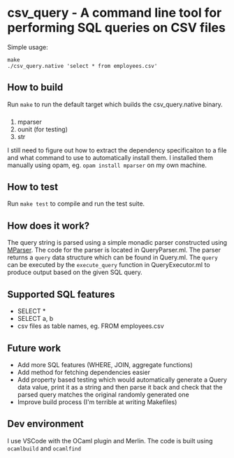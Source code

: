 # csv_query - A command line tool for performing SQL queries on CSV files

Simple usage:

```
make
./csv_query.native 'select * from employees.csv'
```

## How to build

Run `make` to run the default target which builds the csv_query.native binary.

###

1. mparser
2. ounit (for testing)
3. str

I still need to figure out how to extract the dependency specificaiton to a file and what command to use to automatically install them. I installed them manually using opam, eg. `opam install mparser` on my own machine.

## How to test

Run `make test` to compile and run the test suite.

## How does it work?

The query string is parsed using a simple monadic parser constructed using [MParser](https://github.com/cakeplus/mparser). The code for the parser is located in QueryParser.ml. The parser returns a `query` data structure which can be found in Query.ml. The `query` can be executed by the `execute_query` function in QueryExecutor.ml to produce output based on the given SQL query.

## Supported SQL features

- SELECT *
- SELECT a, b
- csv files as table names, eg. FROM employees.csv

## Future work

- Add more SQL features (WHERE, JOIN, aggregate functions)
- Add method for fetching dependencies easier
- Add property based testing which would automatically generate a Query data value, print it as a string and then parse it back and check that the parsed query matches the original randomly generated one
- Improve build process (I'm terrible at writing Makefiles)

## Dev environment

I use VSCode with the OCaml plugin and Merlin. The code is built using `ocamlbuild` and `ocamlfind`